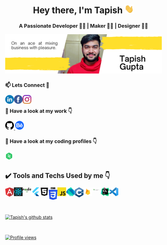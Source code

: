 <!-- ### Hi there 👋 -->
<h1 align="center">Hey there, I'm Tapish <img src="./gif/Hi.gif" width="30px"></h1>
<h3 align="center">A Passionate Developer 👨‍💻 | Maker 🤹‍♂️ | Designer 👨‍🎨</h3>
<img src = "./pngs/banner.png" style="max-width:100%;"/>
<h3>📫 Lets Connect 🤝</h3>
<a href="https://www.linkedin.com/in/tapish-gupta-5b4822194/">
  <img align="left" alt="Tapish's Linkdein" width="28px" src="./svgs/linkedin.svg" />
</a>
<a href="https://www.facebook.com/tapish.gupta.1238">
  <img align="left" alt="Tapish's Facebook" width="28px" src="./svgs/facebook.svg" />
</a>
<a href="https://www.instagram.com/tapixhx/">
  <img align="left" alt="Tapish's Instagram" width="28px" src="./svgs/instagram.svg" />
</a>
<br/>

<h3>🔭 Have a look at my work 👇</h3>
<a href="https://github.com/tapixhx">
  <img alt="Tapish's Github" width="28px" src="./pngs/github.png" />
</a>
<a href="https://www.behance.net/tapishgupta">
  <img alt="Tapish's Behance" width="28px" src="./svgs/behance.svg" />
</a>
<br/>

<h3>🌱 Have a look at my coding profiles 👇</h3>
<a href="https://www.hackerrank.com/tapixhx">
  <img align="left" alt="Tapish's Hackerrank" width="28px" src="./svgs/hackerrank.svg" />
</a>
<br/>
<br/>

<h2> ✔️ Tools and Techs Used by me 👇</h2>
<img align="left" alt="Tapish's Angular" width="28px" src="./svgs/angular.svg" />
<img align="left" alt="Tapish's React" width="28px" src="./svgs/react.svg" />
<img align="left" alt="Tapish's Node" width="28px" src="./pngs/node.png" />
<img align="left" alt="Tapish's Flutter" width="28px" src="./pngs/flutter.png" />
<img align="left" alt="Tapish's HTML" width="28px" src="./svgs/html5.svg" />
<img align="left" alt="Tapish's CSS" width="28px" src="./svgs/CSS.svg" />
<img align="left" alt="Tapish's JS" width="28px" src="./pngs/js.png" />
<img align="left" alt="Tapish's Dart" width="28px" src="./svgs/dart.svg" />
<img align="left" alt="Tapish's C++" width="28px" src="./svgs/c.svg" />
<img align="left" alt="Tapish's Firebase" width="28px" src="./pngs/firebase.png" />
<img align="left" alt="Tapish's MongoDB" width="28px" src="./pngs/mongodb.png" />
<img align="left" alt="Tapish's CSS" width="28px" src="./svgs/clion.svg" />
<img align="left" alt="Tapish's vs" width="28px" src="./svgs/vs.svg" />

<br/>
<br/>
<br/>
<br/>
<br/>

<a href="https://github.com/tapixhx">
 <img align="center" src="https://github-readme-stats.vercel.app/api?username=tapixhx&show_icons=true&theme=gotham&line_height=27" alt="Tapish's github stats"/>
<br/>
<br/>
<br/>

  ![Profile views](https://gpvc.arturio.dev/tapixhx)

<!--
**tapixhx/tapixhx** is a ✨ _special_ ✨ repository because its `README.md` (this file) appears on your GitHub profile.

Here are some ideas to get you started:

- 🔭 I’m currently working on ...
- 🌱 I’m currently learning ...
- 👯 I’m looking to collaborate on ...
- 🤔 I’m looking for help with ...
- 💬 Ask me about ...
- 📫 How to reach me: ...
- 😄 Pronouns: ...
- ⚡ Fun fact: ...
-->
